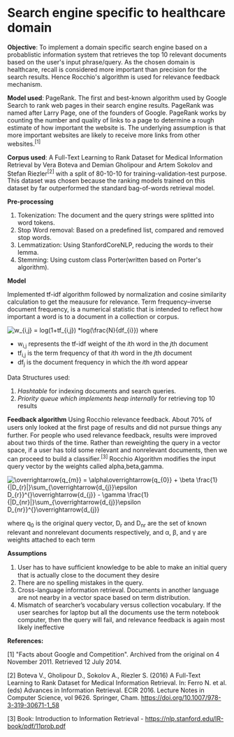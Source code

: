 # Search engine specific to  healthcare domain

**Objective**: To implement a domain specific search engine based on a probablistic information system that retrieves the top 10 relevant documents based on the user's input phrase/query. As the chosen domain is healthcare, recall is considered more important than precision for the search results. Hence Rocchio's algorithm is used for relevance feedback mechanism.

**Model used**: PageRank. The first and best-known algorithm used by Google Search to rank web pages in their search engine results. PageRank was named after Larry Page, one of the founders of Google. PageRank works by counting the number and quality of links to a page to determine a rough estimate of how important the website is. The underlying assumption is that more important websites are likely to receive more links from other websites.<sup>[1]</sup>

**Corpus used**: A Full-Text Learning to Rank Dataset for Medical Information Retrieval by Vera Boteva and Demian Gholipour and Artem Sokolov and Stefan Riezler<sup>[2]</sup> with a split of 80-10-10 for training-validation-test purpose. This dataset was chosen because the ranking models trained on this dataset by far outperformed the standard bag-of-words retrieval model. 

**Pre-processing**
1. Tokenization: The document and the query strings were splitted into word tokens. 
2. Stop Word removal: Based on a predefined list, compared and removed stop words.
3. Lemmatization: Using StanfordCoreNLP, reducing the words to their lemma.
4. Stemming: Using custom class Porter(written based on Porter's algorithm).

**Model**

Implemented tf-idf algorithm followed by normalization and cosine similarity calculation to get the meausure for relevance.
Term frequency–inverse document frequency, is a numerical statistic that is intended to reflect how important a word is to a document in a collection or corpus. 

<img src="https://latex.codecogs.com/gif.latex?w_{i,j}&space;=&space;log(1&plus;tf_{i,j})&space;*log(\frac{N}{df_{i}})" title="w_{i,j} = log(1+tf_{i,j}) *log(\frac{N}{df_{i}})" />
where 

  - w<sub>i,j</sub> represents the tf-idf weight of the *i*th word in the *j*th document
  - tf<sub>i,j</sub> is the term frequency of that *i*th word in the *j*th document
  - df<sub>j</sub> is the document frequency in which the *i*th word appear

Data Structures used:
1. *Hashtable* for indexing documents and search queries.
2. *Priority queue which implements heap internally* for retrieving top 10 results

 **Feedback algorithm** Using Rocchio relevance feedback.
 About 70% of users only looked at the ﬁrst page of results and did not pursue things any further. For people who used relevance feedback, results were improved about two thirds of the time. Rather than reweighting the query in a vector space, if a user has told some relevant and nonrelevant documents, then we can proceed to build a classiﬁer.<sup>[3]</sup> Rocchio Algorithm modifies the input query vector by the weights called alpha,beta,gamma.

<img src="https://latex.codecogs.com/gif.latex?\overrightarrow{q_{m}}&space;=&space;\alpha\overrightarrow{q_{0}}&space;&plus;&space;\beta&space;\frac{1}{|D_{r}|}\sum_{\overrightarrow{d_{j}}\epsilon&space;D_{r}}^{}\overrightarrow{d_{j}}&space;-&space;\gamma&space;\frac{1}{|D_{nr}|}\sum_{\overrightarrow{d_{j}}\epsilon&space;D_{nr}}^{}\overrightarrow{d_{j}}" title="\overrightarrow{q_{m}} = \alpha\overrightarrow{q_{0}} + \beta \frac{1}{|D_{r}|}\sum_{\overrightarrow{d_{j}}\epsilon D_{r}}^{}\overrightarrow{d_{j}} - \gamma \frac{1}{|D_{nr}|}\sum_{\overrightarrow{d_{j}}\epsilon D_{nr}}^{}\overrightarrow{d_{j}}" 
/>

where q<sub>0</sub> is the original query vector, D<sub>r</sub> and D<sub>nr</sub> are the set of known relevant and nonrelevant documents respectively, and α, β, and γ are weights attached to each term

**Assumptions**
1. User has to have sufﬁcient knowledge to be able to make an initial query that is actually close to the document they desire
2. There are no spelling mistakes in the query.
3. Cross-language information retrieval. Documents in another language are not nearby in a vector space based on term distribution.
4. Mismatch of searcher’s vocabulary versus collection vocabulary. If the user searches for laptop but all the documents use the term notebook computer, then the query will fail, and relevance feedback is again most likely ineffective




**References:**

[1] "Facts about Google and Competition". Archived from the original on 4 November 2011. Retrieved 12 July 2014.

[2] Boteva V., Gholipour D., Sokolov A., Riezler S. (2016) A Full-Text Learning to Rank Dataset for Medical Information Retrieval. In: Ferro N. et al. (eds) Advances in Information Retrieval. ECIR 2016. Lecture Notes in Computer Science, vol 9626. Springer, Cham. https://doi.org/10.1007/978-3-319-30671-1_58

[3] Book: Introduction to Information Retrieval - https://nlp.stanford.edu/IR-book/pdf/11prob.pdf

